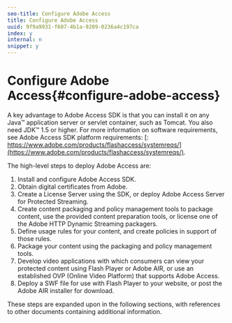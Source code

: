 ```yaml
---
seo-title: Configure Adobe Access
title: Configure Adobe Access
uuid: 9f9a9931-f607-4b1a-9209-0236a4c197ca
index: y
internal: n
snippet: y
---
```


# Configure Adobe Access{#configure-adobe-access}

A key advantage to Adobe Access SDK is that you can install it on any Java™ application server or servlet container, such as Tomcat. You also need JDK™ 1.5 or higher. For more information on software requirements, see Adobe Access SDK platform requirements: [: https://www.adobe.com/products/flashaccess/systemreqs/](https://www.adobe.com/products/flashaccess/systemreqs/).

The high-level steps to deploy Adobe Access are:

1. Install and configure Adobe Access SDK. 
1. Obtain digital certificates from Adobe. 
1. Create a License Server using the SDK, or deploy Adobe Access Server for Protected Streaming. 
1. Create content packaging and policy management tools to package content, use the provided content preparation tools, or license one of the Adobe HTTP Dynamic Streaming packagers. 
1. Define usage rules for your content, and create policies in support of those rules. 
1. Package your content using the packaging and policy management tools. 
1. Develop video applications with which consumers can view your protected content using Flash Player or Adobe AIR, or use an established OVP (Online Video Platform) that supports Adobe Access. 
1. Deploy a SWF file for use with Flash Player to your website, or post the Adobe AIR installer for download.

These steps are expanded upon in the following sections, with references to other documents containing additional information. 

